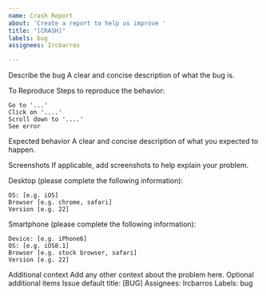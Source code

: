 ```yaml
---
name: Crash Report
about: 'Create a report to help us improve '
title: "[CRASH]"
labels: bug
assignees: Ircbarros

---
```


Describe the bug
A clear and concise description of what the bug is.

To Reproduce
Steps to reproduce the behavior:

    Go to '...'
    Click on '....'
    Scroll down to '....'
    See error

Expected behavior
A clear and concise description of what you expected to happen.

Screenshots
If applicable, add screenshots to help explain your problem.

Desktop (please complete the following information):

    OS: [e.g. iOS]
    Browser [e.g. chrome, safari]
    Version [e.g. 22]

Smartphone (please complete the following information):

    Device: [e.g. iPhone6]
    OS: [e.g. iOS8.1]
    Browser [e.g. stock browser, safari]
    Version [e.g. 22]

Additional context
Add any other context about the problem here.
Optional additional items
Issue default title: [BUG]
Assignees: Ircbarros
Labels: bug
